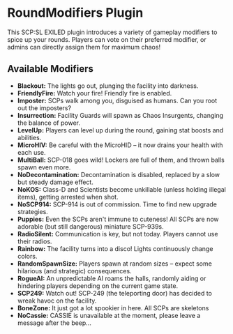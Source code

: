 # RoundModifiers Plugin

This SCP:SL EXILED plugin introduces a variety of gameplay modifiers to spice up your rounds. Players can vote on their preferred modifier, or admins can directly assign them for maximum chaos!

## Available Modifiers

* **Blackout:** The lights go out, plunging the facility into darkness.
* **FriendlyFire:** Watch your fire! Friendly fire is enabled. 
* **Imposter:** SCPs walk among you, disguised as humans. Can you root out the imposters?
* **Insurrection:**  Facility Guards will spawn as Chaos Insurgents, changing the balance of power.
* **LevelUp:**  Players can level up during the round, gaining stat boosts and abilities.
* **MicroHIV:**  Be careful with the MicroHID – it now drains your health with each use.
* **MultiBall:**  SCP-018 goes wild! Lockers are full of them, and thrown balls spawn even more.
* **NoDecontamination:**  Decontamination is disabled, replaced by a slow but steady damage effect.
* **NoKOS:**  Class-D and Scientists become unkillable (unless holding illegal items), getting arrested when shot.
* **NoSCP914:**  SCP-914 is out of commission. Time to find new upgrade strategies.
* **Puppies:**  Even the SCPs aren't immune to cuteness! All SCPs are now adorable (but still dangerous) miniature SCP-939s.
* **RadioSilent:**  Communication is key, but not today. Players cannot use their radios.
* **Rainbow:**  The facility turns into a disco! Lights continuously change colors.
* **RandomSpawnSize:**  Players spawn at random sizes – expect some hilarious (and strategic) consequences.
* **RogueAI:**  An unpredictable AI roams the halls, randomly aiding or hindering players depending on the current game state.
* **SCP249:**  Watch out! SCP-249 (the teleporting door) has decided to wreak havoc on the facility.
* **BoneZone:** It just got a lot spookier in here. All SCPs are skeletons
* **NoCassie:** CASSIE is unavailable at the moment, please leave a message after the beep...
